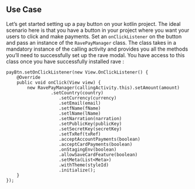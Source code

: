 ## Use Case

Let’s get started setting up a pay button on your kotlin project. The ideal scenario here is that you have a button in your project where you want your users to click and make payments. Set an `onClickListener` on the button and pass an instance of the `RavePayManager` class. The class takes in a mandatory instance of the calling activity and provides you all the methods you’ll need to successfully set up the rave modal. You have access to this class once you have successfully installed rave :


    payBtn.setOnClickListener(new View.OnClickListener() {
        @Override
        public void onClick(View view) {
            new RavePayManager(callingActivity.this).setAmount(amount)
                     .setCountry(country)
                        .setCurrency(currency)
                        .setEmail(email)
                        .setfName(fName)
                        .setlName(lName)
                        .setNarration(narration)
                        .setPublicKey(publicKey)
                        .setSecretKey(secretKey)
                        .setTxRef(txRef)
                        .acceptAccountPayments(boolean)
                        .acceptCardPayments(boolean)
                        .onStagingEnv(boolean)
                        .allowSaveCardFeature(boolean)
                        .setMeta(List<Meta>)
                        .withTheme(styleId)
                        .initialize();
        }
    });
